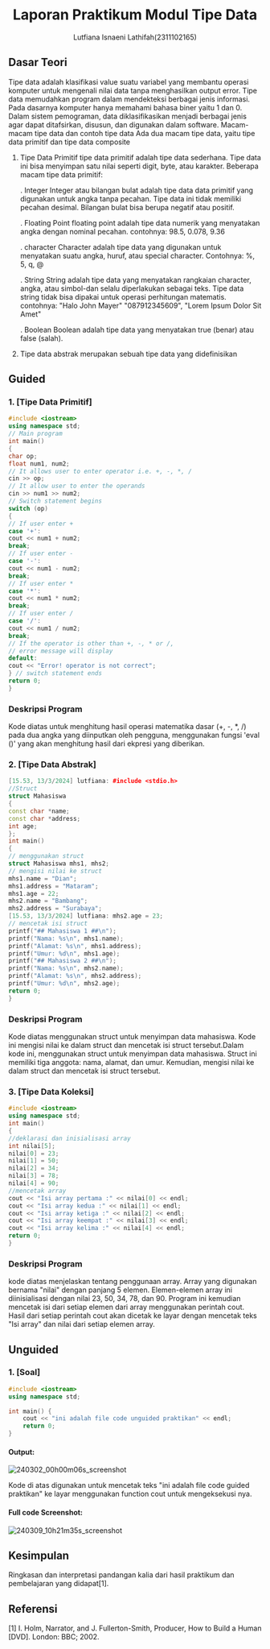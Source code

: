 # <h1 align="center">Laporan Praktikum Modul Tipe Data</h1>
<p align="center">Lutfiana Isnaeni Lathifah(2311102165)</p>

## Dasar Teori

Tipe data adalah klasifikasi value suatu variabel yang membantu operasi komputer untuk mengenali nilai data tanpa menghasilkan output error. 
Tipe data memudahkan program dalam mendekteksi berbagai jenis informasi. Pada dasarnya komputer hanya memahami bahasa biner yaitu 1 dan 0. Dalam sistem pemograman,
data diklasifikasikan menjadi berbagai jenis agar dapat ditafsirkan, disusun, dan digunakan dalam software.
Macam-macam tipe data dan contoh tipe data
Ada dua macam tipe data, yaitu tipe data primitif dan tipe data composite

1. Tipe Data Primitif
   tipe data primitif adalah tipe data sederhana. Tipe data ini bisa menyimpan satu nilai seperti digit, byte, atau karakter. Beberapa macam tipe data 
   primitif:
   
   . Integer
     Integer atau bilangan bulat adalah tipe data data primitif yang digunakan untuk angka tanpa pecahan. Tipe data ini tidak memiliki pecahan desimal. 
     Bilangan bulat bisa berupa negatif atau positif.
   
   . Floating Point
     floating point adalah tipe data numerik yang menyatakan angka dengan nominal pecahan. contohnya: 98.5, 0.078, 9.36
   
   . character
     Character adalah tipe data yang digunakan untuk menyatakan suatu angka, huruf, atau special character.
     Contohnya: %, 5, q, @
   
   . String
     String adalah tipe data yang menyatakan rangkaian character, angka, atau simbol-dan selalu diperlakukan sebagai teks. Tipe data string tidak bisa
     dipakai untuk operasi perhitungan matematis.
     contohnya: "Halo John Mayer"
     "087912345609", "Lorem Ipsum Dolor Sit Amet"
   
   . Boolean
     Boolean adalah tipe data yang menyatakan true (benar) atau false (salah).
2. Tipe data abstrak merupakan sebuah tipe data yang didefinisikan
   
## Guided 

### 1. [Tipe Data Primitif]

```C++
#include <iostream>
using namespace std;
// Main program
int main()
{
char op;
float num1, num2;
// It allows user to enter operator i.e. +, -, *, /
cin >> op;
// It allow user to enter the operands
cin >> num1 >> num2;
// Switch statement begins
switch (op)
{
// If user enter +
case '+':
cout << num1 + num2;
break;
// If user enter -
case '-':
cout << num1 - num2;
break;
// If user enter *
case '*':
cout << num1 * num2;
break;
// If user enter /
case '/':
cout << num1 / num2;
break;
// If the operator is other than +, -, * or /,
// error message will display
default:
cout << "Error! operator is not correct";
} // switch statement ends
return 0;
}

```
### Deskripsi Program
Kode diatas untuk menghitung hasil operasi matematika dasar (+, -, *, /) 
pada dua angka yang diinputkan oleh pengguna,
menggunakan fungsi 'eval ()' yang akan menghitung hasil dari ekpresi yang diberikan.

### 2. [Tipe Data Abstrak]

```C++
[15.53, 13/3/2024] lutfiana: #include <stdio.h>
//Struct
struct Mahasiswa
{
const char *name;
const char *address;
int age;
};
int main()
{
// menggunakan struct
struct Mahasiswa mhs1, mhs2;
// mengisi nilai ke struct
mhs1.name = "Dian";
mhs1.address = "Mataram";
mhs1.age = 22;
mhs2.name = "Bambang";
mhs2.address = "Surabaya";
[15.53, 13/3/2024] lutfiana: mhs2.age = 23;
// mencetak isi struct
printf("## Mahasiswa 1 ##\n");
printf("Nama: %s\n", mhs1.name);
printf("Alamat: %s\n", mhs1.address);
printf("Umur: %d\n", mhs1.age);
printf("## Mahasiswa 2 ##\n");
printf("Nama: %s\n", mhs2.name);
printf("Alamat: %s\n", mhs2.address);
printf("Umur: %d\n", mhs2.age);
return 0;
}
```

### Deskripsi Program
Kode diatas menggunakan struct untuk menyimpan data mahasiswa.
Kode ini mengisi nilai ke dalam struct dan mencetak isi struct tersebut.Dalam kode ini, 
menggunakan struct untuk menyimpan data mahasiswa. Struct ini memiliki tiga anggota:
nama, alamat, dan umur. Kemudian, mengisi nilai ke dalam struct dan mencetak isi struct tersebut.

### 3. [Tipe Data Koleksi]

```C++
#include <iostream>
using namespace std;
int main()
{
//deklarasi dan inisialisasi array
int nilai[5];
nilai[0] = 23;
nilai[1] = 50;
nilai[2] = 34;
nilai[3] = 78;
nilai[4] = 90;
//mencetak array
cout << "Isi array pertama :" << nilai[0] << endl;
cout << "Isi array kedua :" << nilai[1] << endl;
cout << "Isi array ketiga :" << nilai[2] << endl;
cout << "Isi array keempat :" << nilai[3] << endl;
cout << "Isi array kelima :" << nilai[4] << endl;
return 0;
}

```
### Deskripsi Program
kode diatas menjelaskan tentang penggunaan array. Array yang digunakan bernama "nilai" dengan panjang 5 elemen.
Elemen-elemen array ini diinisialisasi dengan nilai 23, 50, 34, 78, dan 90. Program ini kemudian mencetak isi dari setiap 
elemen dari array menggunakan perintah cout. Hasil dari setiap perintah cout akan dicetak ke layar dengan mencetak teks "Isi array" dan nilai dari setiap elemen array.

## Unguided 


### 1. [Soal]

```C++
#include <iostream>
using namespace std;

int main() {
    cout << "ini adalah file code unguided praktikan" << endl;
    return 0;
}
```
#### Output:
![240302_00h00m06s_screenshot](https://github.com/suxeno/Struktur-Data-Assignment/assets/111122086/6d1727a8-fb77-4ecf-81ff-5de9386686b7)

Kode di atas digunakan untuk mencetak teks "ini adalah file code guided praktikan" ke layar menggunakan function cout untuk mengeksekusi nya.

#### Full code Screenshot:
![240309_10h21m35s_screenshot](https://github.com/suxeno/Struktur-Data-Assignment/assets/111122086/41e9641c-ad4e-4e50-9ca4-a0215e336b04)


## Kesimpulan
Ringkasan dan interpretasi pandangan kalia dari hasil praktikum dan pembelajaran yang didapat[1].

## Referensi
[1] I. Holm, Narrator, and J. Fullerton-Smith, Producer, How to Build a Human [DVD]. London: BBC; 2002.
